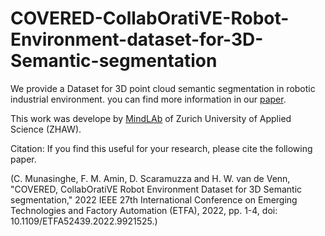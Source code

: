 # COVERED-CollabOratiVE-Robot-Environment-dataset-for-3D-Semantic-segmentation
We provide a Dataset for 3D point cloud semantic segmentation in robotic industrial environment. you can find more information in our [paper](https://ieeexplore.ieee.org/document/9921525).

This work was develope by [MindLAb](https://www.zhaw.ch/en/engineering/institutes-centres/ims/mindlab/) of Zurich University of Applied Science (ZHAW).





Citation:
If you find this useful for your research, please cite the following paper.

(C. Munasinghe, F. M. Amin, D. Scaramuzza and H. W. van de Venn, "COVERED, CollabOratiVE Robot Environment Dataset for 3D Semantic segmentation," 2022 IEEE 27th International Conference on Emerging Technologies and Factory Automation (ETFA), 2022, pp. 1-4, doi: 10.1109/ETFA52439.2022.9921525.)
